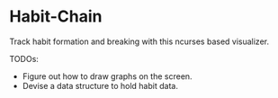 # Habit-Chain

Track habit formation and breaking with this ncurses based visualizer.

TODOs:

- Figure out how to draw graphs on the screen.
- Devise a data structure to hold habit data.
